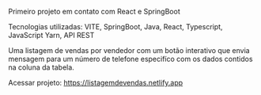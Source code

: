 Primeiro projeto em contato com React e SpringBoot

Tecnologias utilizadas: VITE, SpringBoot, Java, React, Typescript, JavaScript Yarn, API REST

Uma listagem de vendas por vendedor com um botão interativo que envia mensagem para um número de telefone especifíco com os dados contidos na coluna da tabela.

Acessar projeto: https://listagemdevendas.netlify.app
